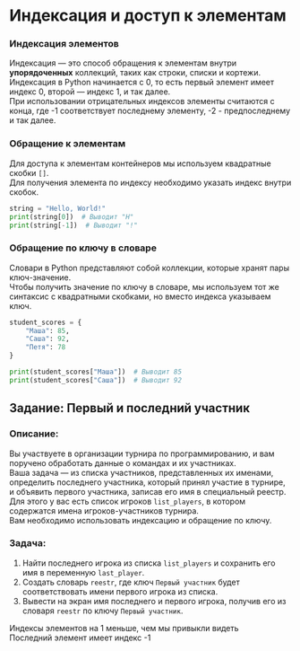 # Индексация и доступ к элементам

### Индексация элементов
Индексация — это способ обращения к элементам внутри **упорядоченных** коллекций, таких как строки, списки и кортежи.  
Индексация в Python начинается с 0, то есть первый элемент имеет индекс 0, второй — индекс 1, и так далее.  
При использовании отрицательных индексов элементы считаются с конца, где -1 соответствует последнему элементу, -2 - предпоследнему и так далее.

### Обращение к элементам
Для доступа к элементам контейнеров мы используем квадратные скобки `[]`.  
Для получения элемента по индексу необходимо указать индекс внутри скобок.

```python
string = "Hello, World!"
print(string[0])  # Выводит "H"
print(string[-1])  # Выводит "!"
```

### Обращение по ключу в словаре
Словари в Python представляют собой коллекции, которые хранят пары ключ-значение.  
Чтобы получить значение по ключу в словаре, мы используем тот же синтаксис с квадратными скобками, но вместо индекса указываем ключ.

```python
student_scores = {
    "Маша": 85,
    "Саша": 92,
    "Петя": 78
}

print(student_scores["Маша"])  # Выводит 85
print(student_scores["Саша"])  # Выводит 92
```

## Задание: Первый и последний участник

### Описание:
Вы участвуете в организации турнира по программированию, и вам поручено обработать данные о командах и их участниках.  
Ваша задача — из списка участников, представленных их именами, определить последнего участника, который принял участие в турнире, и объявить первого участника, записав его имя в специальный реестр.
Для этого у вас есть список игроков `list_players`, в котором содержатся имена игроков-участников турнира.  
Вам необходимо использовать индексацию и обращение по ключу.

### Задача:
1. Найти последнего игрока из списка `list_players` и сохранить его имя в переменную `last_player`.
2. Создать словарь `reestr`, где ключ `Первый участник` будет соответствовать имени первого игрока из списка.
3. Вывести на экран имя последнего и первого игрока, получив его из словаря `reestr` по ключу `Первый участник`.


<div class="hint">
  Индексы элементов на 1 меньше, чем мы привыкли видеть
</div>

<div class="hint">
  Последний элемент имеет индекс -1
</div>
